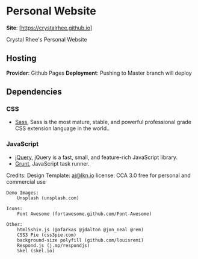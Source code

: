 # Personal Website
**Site**: [https://crystalrhee.github.io] 

Crystal Rhee's Personal Website

## Hosting

**Provider**: Github Pages
**Deployment**: Pushing to Master branch will deploy

## Dependencies

### CSS
* [Sass](http://sass-lang.com/), Sass is the most mature, stable, and powerful professional grade CSS extension language in the world..

### JavaScript
* [jQuery](https://jquery.com/), jQuery is a fast, small, and feature-rich JavaScript library.
* [Grunt](https://gruntjs.com/), JavaScript task runner.


Credits:
	Design Template:
		aj@lkn.io
		license: CCA 3.0 free for personal and commercial use

	Demo Images:
		Unsplash (unsplash.com)

	Icons:
		Font Awesome (fortawesome.github.com/Font-Awesome)

	Other:
		html5shiv.js (@afarkas @jdalton @jon_neal @rem)
		CSS3 Pie (css3pie.com)
		background-size polyfill (github.com/louisremi)
		Respond.js (j.mp/respondjs)
		Skel (skel.io)
